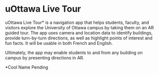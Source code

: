 # uOttawa Live Tour
uOttawa Live Tour* is a navigation app that helps students, faculty, and visitors explore the University of Ottawa campus by taking them on an AR guided tour. The app uses camera and location data to identify buildings, provide turn-by-turn directions, as well as highlight points of interest and fun facts. It will be usable in both French and English. 

Ultimately, the app may enable students to and from any building on campus by presenting directions in AR.

*Cool Name Pending
